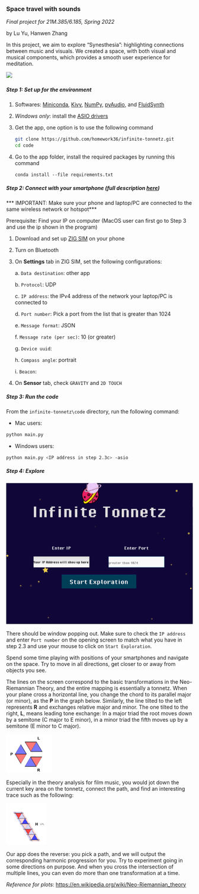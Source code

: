 ### Space travel with sounds

*Final project for 21M.385/6.185, Spring 2022*

by Lu Yu, Hanwen Zhang

In this project, we aim to explore “Synesthesia”: highlighting connections between music and visuals. We created a space, with both visual and musical components, which provides a smooth user experience for meditation.

![](https://tva1.sinaimg.cn/large/e6c9d24egy1h21yxxi8t4g20go0d4b2c.gif)

##### Step 1: Set up for the environment

1. Softwares: [Miniconda](https://docs.conda.io/en/latest/miniconda.html), [Kivy](https://kivy.org/), [NumPy](https://numpy.org/), [pyAudio](http://people.csail.mit.edu/hubert/pyaudio/), and [FluidSynth](https://www.fluidsynth.org/)

2. *Windows only*: install the [ASIO drivers](https://www.asio4all.org/)

3. Get the app, one option is to use the following command

   ```bash
   git clone https://github.com/homework36/infinite-tonnetz.git
   cd code
   ```

4. Go to the app folder, install the required packages by running this command

   ```
   conda install --file requirements.txt
   ```

   

##### Step 2: Connect with your smartphone (full description [here](https://heliotrope-script-d84.notion.site/Send-OSC-from-phone-to-PC-55ec4f7e780e49d68cd78e8dade89ea5))

*** IMPORTANT: Make sure your phone and laptop/PC are connected to the same wireless network or hotspot***

Prerequisite: Find your IP on computer (MacOS user can first go to Step 3 and use the ip shown in the program)

1. Download and set up [ZIG SIM](https://1-10.github.io/zigsim/) on your phone

2. Turn on Bluetooth

3. On **Settings** tab in ZIG SIM, set the following configurations:

   a. ```Data destination```: other app

   b. ```Protocol```: UDP

   c. ```IP address```: the IPv4 address of the network your laptop/PC is connected to

   d. ```Port number```:  Pick a port from the list that is greater than 1024  

   e. ```Message format```: JSON

   f. ```Message rate (per sec)```: 10 (or greater)
   
   g. ```Device uuid```: <as is>

   h. ```Compass angle```: portrait

   i. ```Beacon```: <as is>

4. On **Sensor** tab, check ```GRAVITY``` and ```2D TOUCH```

##### Step 3: Run the code

From the ```infinite-tonnetz\code``` directory, run the following command:

- Mac users:

```bash
python main.py
```

- Windows users:

```bash
python main.py <IP address in step 2.3c> -asio
```

##### Step 4: Explore

<img src="opening_screen.png" style="zoom:55%;" />



There should be window popping out. Make sure to check the `IP address` and enter `Port number` on the opening screen to match what you have in step 2.3 and use your mouse to click on `Start Exploration`.


Spend some time playing with positions of your smartphones and navigate on the space. Try to move in all directions, get closer to or away from objects you see. 

The lines on the screen correspond to the basic transformations in the Neo-Riemannian Theory, and the entire mapping is essentially a tonnetz. When your plane cross a horizontal line, you change the chord to its parallel major (or minor), as the **P** in the graph below. Similarly, the line tilted to the left represents **R** and exchanges relative major and minor. The one tilted to the right, **L**, means leading tone exchange: In a major triad the root moves down by a semitone (C major to E minor), in a minor triad the fifth moves up by a semitone (E minor to C major).

<img src="prl.png" style="zoom:50%;" />

Especially in the theory analysis for film music, you would jot down the current key area on the tonnetz, connect the path, and find an interesting trace such as the following:

<img src="lpl.png" style="zoom:50%;" />

Our app does the reverse: you pick a path, and we will output the corresponding harmonic progression for you. Try to experiment going in some directions on purpose. And when you cross the intersection of multiple lines, you can even do more than one transformation at a time.

*Reference for plots*: https://en.wikipedia.org/wiki/Neo-Riemannian_theory 
